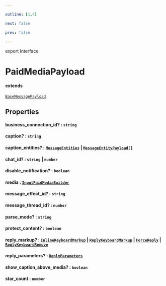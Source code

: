 ```yaml
---

outline: [1,4]

next: false

prev: false

---
```


export Interface
# PaidMediaPayload
#### extends
 [`BaseMessagePayload`](./BaseMessagePayload.md)

## Properties

#### business_connection_id? : `string`

#### caption? : `string`

#### caption_entities? : [`MessageEntities`](../classes/MessageEntities.md) \| [`MessageEntityPayload[]`](./MessageEntityPayload.md)

#### chat_id? : `string` \| `number`

#### disable_notification? : `boolean`

#### media : [`InputPaidMediaBuilder`](../classes/InputPaidMediaBuilder.md)

#### message_effect_id? : `string`

#### message_thread_id? : `number`

#### parse_mode? : `string`

#### protect_content? : `boolean`

#### reply_markup? : [`InlineKeyboardMarkup`](../classes/InlineKeyboardMarkup.md) \| [`ReplyKeyboardMarkup`](../classes/ReplyKeyboardMarkup.md) \| [`ForceReply`](../classes/ForceReply.md) \| [`ReplyKeyboardRemove`](../classes/ReplyKeyboardRemove.md)

#### reply_parameters? : [`ReplyParameters`](./ReplyParameters.md)

#### show_caption_above_media? : `boolean`

#### star_count : `number`
